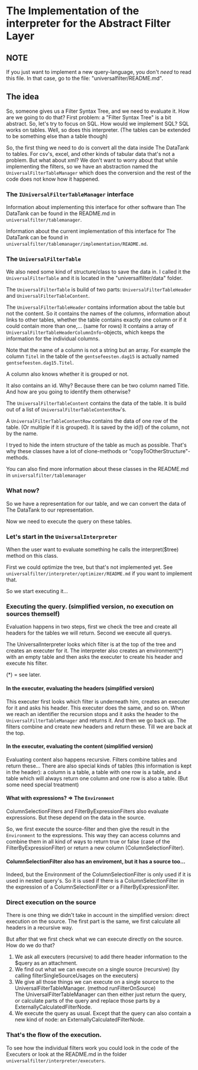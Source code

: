 The Implementation of the interpreter for the Abstract Filter Layer
===================================================================

NOTE
----
If you just want to implement a new query-language, you don't _need_ to read this file. In that case, go to the file: "universalfilter/README.md".


The idea
--------

So, someone gives us a Filter Syntax Tree, and we need to evaluate it. How are we going to do that? 
First problem: a "Filter Syntax Tree" is a bit abstract. So, let's try to focus on SQL. How would we implement SQL? 
SQL works on tables. Well, so does this interpreter. (The tables can be extended to be something else than a table though) 

So, the first thing we need to do is convert all the data inside The DataTank to tables. For csv's, excel, and other kinds of tabular data that's not a problem. But what about xml?
We don't want to worry about that while implementing the filters, so we have an abstraction named the ``UniversalFilterTableManager`` which does the conversion and the rest of the code does not know how it happened.

### The ``IUniversalFilterTableManager`` interface

Information about implementing this interface for other software than The DataTank can be found in the README.md in ``universalfilter/tablemanager``.

Information about the current implementation of this interface for The DataTank can be found in ``universalfilter/tablemanager/implementation/README.md``.

### The ``UniversalFilterTable``

We also need some kind of structure/class to save the data in. I called it the ``UniversalFilterTable`` and it is located in the "universalfilter/data" folder.

The ``UniversalFilterTable`` is build of two parts: ``UniversalFilterTableHeader`` and ``UniversalFilterTableContent``. 

The ``UniversalFilterTableHeader`` contains information about the table but not the content. So it contains the names of the columns, information about links to other tables, whether the table contains exactly one column or if it could contain more than one,... (same for rows)
It contains a array of ``UniversalFilterTableHeaderColumnInfo``-objects, which keeps the information for the individual columns. 

Note that the name of a column is not a string but an array. For example the column ``Titel`` in the table of the ``gentsefeesten.dag15`` is actually named ``gentsefeesten.dag15.Titel``.

A column also knows whether it is grouped or not.

It also contains an id. Why? Because there can be two column named Title. And how are you going to identify them otherwise?

The ``UniversalFilterTableContent`` contains the data of the table. 
It is build out of a list of ``UniversalFilterTableContentRow``'s. 

A ``UniversalFilterTableContentRow`` contains the data of one row of the table. (Or multiple if it is grouped). It is saved by the id(!) of the column, not by the name.

I tryed to hide the intern structure of the table as much as possible. That's why these classes have a lot of clone-methods or "copyToOtherStructure"-methods. 

You can also find more information about these classes in the README.md in ``universalfilter/tablemanager``

### What now?
So we have a representation for our table, and we can convert the data of The DataTank to our representation.

Now we need to execute the query on these tables.

### Let's start in the ``UniversalInterpreter``

When the user want to evaluate something he calls the interpret($tree) method on this class. 

First we could optimize the tree, but that's not implemented yet. See ``universalfilter/interpreter/optimizer/README.md`` if you want to implement that.

So we start executing it...

### Executing the query. (simplified version, no execution on sources themself)

Evaluation happens in two steps, first we check the tree and create all headers for the tables we will return. Second we execute all querys.

The UniversalInterpreter looks which filter is at the top of the tree and creates an executer for it. 
The interpreter also creates an environment(*) with an empty table and then asks the executer to create his header and execute his filter. 

(*) = see later.

#### In the executer, evaluating the headers (simplified version)

This executer first looks which filter is underneath him, creates an executer for it and asks his header. This executer does the same, and so on. When we reach an identifier the recursion stops and it asks the header to the ``UniversalFilterTableManager`` and returns it. And then we go back up. The filters combine and create new headers and return these. Till we are back at the top.

#### In the executer, evaluating the content (simplified version)

Evaluating content also happens recursive. Filters combine tables and return these...
There are also special kinds of tables (this information is kept in the header): a column is a table, a table with one row is a table, and a table which will always return one column and one row is also a table. (But some need special treatment)

#### What with expressions? => The ``Environment``

ColumnSelectionFilters and FilterByExpressionFilters also evaluate expressions. But these depend on the data in the source. 

So, we first execute the source-filter and then give the result in the ``Environment`` to the expressions. This way they can access columns and combine them in all kind of ways to return true or false (case of the FilterByExpressionFilter) or return a new column (ColumnSelectionFilter).


#### ColumnSelectionFilter also has an enviroment, but it has a source too...

Indeed, but the Environment of the ColumnSelectionFilter is only used if it is used in nested query's. So it is used if there is a ColumnSelectionFilter in the expression of a ColumnSelectionFilter or a FilterByExpressionFilter.

### Direct execution on the source

There is one thing we didn't take in account in the simplified version: direct execution on the source.
The first part is the same, we first calculate all headers in a recursive way.

But after that we first check what we can execute directly on the source.
How do we do that?
1. We ask all executers (recursive) to add there header information to the $query as an attachment.
2. We find out what we can execute on a single source (recursive) (by calling filterSingleSourceUsages on the executers)
3. We give all those things we can execute on a single source to the UniversalFilterTableManager. (method runFilterOnSource)  
   The UniversalFilterTableManager can then either just return the query, 
   or calculate parts of the query and replace those parts by a ExternallyCalculatedFilterNode.
4. We execute the query as usual. Except that the query can also contain a new kind of node: an ExternallyCalculatedFilterNode.

### That's the flow of the execution. 

To see how the individual filters work you could look in the code of the Executers or look at the README.md in the folder ``universalfilter/interpreter/executers``.


